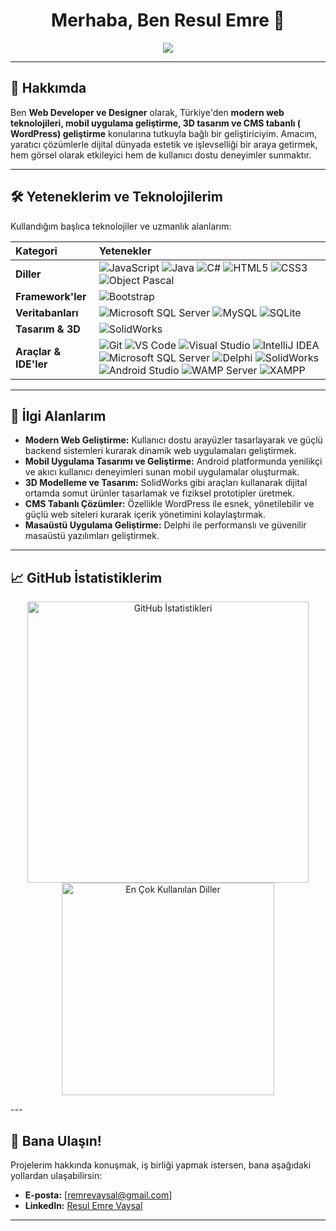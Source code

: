 <h1 align="center">Merhaba, Ben Resul Emre 👋</h1>

<p align="center">
  <img src="https://readme-typing-svg.herokuapp.com/?lines=Web+Developer+and+Designer;&center=true&width=500&height=45">
</p>

---

## 🚀 Hakkımda

Ben **Web Developer ve Designer** olarak, Türkiye'den **modern web teknolojileri, mobil uygulama geliştirme, 3D tasarım ve CMS tabanlı ( WordPress) geliştirme** konularına tutkuyla bağlı bir geliştiriciyim. Amacım, yaratıcı çözümlerle dijital dünyada estetik ve işlevselliği bir araya getirmek, hem görsel olarak etkileyici hem de kullanıcı dostu deneyimler sunmaktır.


---

## 🛠️ Yeteneklerim ve Teknolojilerim

Kullandığım başlıca teknolojiler ve uzmanlık alanlarım:

| Kategori         | Yetenekler                                                                                                                                                                                                                                                                                                                                                                                                                                                                                                                                                                                                                                                                                                                                                                                                                                                             |
| :--------------- | :--------------------------------------------------------------------------------------------------------------------------------------------------------------------------------------------------------------------------------------------------------------------------------------------------------------------------------------------------------------------------------------------------------------------------------------------------------------------------------------------------------------------------------------------------------------------------------------------------------------------------------------------------------------------------------------------------------------------------------------------------------------------------------------------------------------------------------------------------------------------- |
| **Diller** | ![JavaScript](https://img.shields.io/badge/JavaScript-F7DF1E?style=for-the-badge&logo=javascript&logoColor=black) ![Java](https://img.shields.io/badge/Java-007396?style=for-the-badge&logo=java&logoColor=white) ![C#](https://img.shields.io/badge/C%23-239120?style=for-the-badge&logo=c-sharp&logoColor=white) ![HTML5](https://img.shields.io/badge/HTML5-E34F26?style=for-the-badge&logo=html5&logoColor=white) ![CSS3](https://img.shields.io/badge/CSS3-1572B6?style=for-the-badge&logo=css3&logoColor=white) ![Object Pascal](https://img.shields.io/badge/Object%20Pascal-EE1F33?style=for-the-badge&logo=delphi&logoColor=white) |
| **Framework'ler**| ![Bootstrap](https://img.shields.io/badge/Bootstrap-7952B3?style=for-the-badge&logo=bootstrap&logoColor=white) |
| **Veritabanları** | ![Microsoft SQL Server](https://img.shields.io/badge/Microsoft%20SQL%20Server-CC2927?style=for-the-badge&logo=microsoft-sql-server&logoColor=white) ![MySQL](https://img.shields.io/badge/MySQL-4479A1?style=for-the-badge&logo=mysql&logoColor=white) ![SQLite](https://img.shields.io/badge/SQLite-003B57?style=for-the-badge&logo=sqlite&logoColor=white) |
| **Tasarım & 3D** | ![SolidWorks](https://img.shields.io/badge/SolidWorks-21222C?style=for-the-badge&logo=solidworks&logoColor=white)  |
| **Araçlar & IDE'ler** | ![Git](https://img.shields.io/badge/Git-F05032?style=for-the-badge&logo=git&logoColor=white) ![VS Code](https://img.shields.io/badge/VS%20Code-007ACC?style=for-the-badge&logo=visual-studio-code&logoColor=white) ![Visual Studio](https://img.shields.io/badge/Visual%20Studio-5C2D91?style=for-the-badge&logo=visual-studio&logoColor=white) ![IntelliJ IDEA](https://img.shields.io/badge/IntelliJ%20IDEA-000000?style=for-the-badge&logo=intellij-idea&logoColor=white) ![Microsoft SQL Server](https://img.shields.io/badge/Microsoft%20SQL%20Server-CC2927?style=for-the-badge&logo=microsoft-sql-server&logoColor=white) ![Delphi](https://img.shields.io/badge/Delphi-EE1F33?style=for-the-badge&logo=delphi&logoColor=white) ![SolidWorks](https://img.shields.io/badge/SolidWorks-21222C?style=for-the-badge&logo=solidworks&logoColor=white) ![Android Studio](https://img.shields.io/badge/Android%20Studio-3DDC84?style=for-the-badge&logo=android-studio&logoColor=white) ![WAMP Server](https://img.shields.io/badge/WAMP%20Server-FC0C5F?style=for-the-badge&logo=wamp&logoColor=white) ![XAMPP](https://img.shields.io/badge/XAMPP-FB7A24?style=for-the-badge&logo=apache&logoColor=white) |

---

## 🎯 İlgi Alanlarım

* **Modern Web Geliştirme:** Kullanıcı dostu arayüzler tasarlayarak ve güçlü backend sistemleri kurarak dinamik web uygulamaları geliştirmek.
* **Mobil Uygulama Tasarımı ve Geliştirme:** Android platformunda yenilikçi ve akıcı kullanıcı deneyimleri sunan mobil uygulamalar oluşturmak.
* **3D Modelleme ve Tasarım:** SolidWorks gibi araçları kullanarak dijital ortamda somut ürünler tasarlamak ve fiziksel prototipler üretmek.
* **CMS Tabanlı Çözümler:** Özellikle WordPress ile esnek, yönetilebilir ve güçlü web siteleri kurarak içerik yönetimini kolaylaştırmak.
* **Masaüstü Uygulama Geliştirme:** Delphi ile performanslı ve güvenilir masaüstü yazılımları geliştirmek.

---

## 📈 GitHub İstatistiklerim

<p align="center">
  <img src="https://github-readme-stats.vercel.app/api?username=REV-Codes&show_icons=true&theme=tokyonight&hide_border=true" alt="GitHub İstatistikleri" width="450"/>
  <img src="https://github-readme-stats.vercel.app/api/top-langs/?username=REV-Codes&layout=compact&theme=tokyonight&hide_border=true" alt="En Çok Kullanılan Diller" width="340"/>
</p>
---

## 📧 Bana Ulaşın!

Projelerim hakkında konuşmak, iş birliği yapmak istersen, bana aşağıdaki yollardan ulaşabilirsin:

* **E-posta:** [remrevaysal@gmail.com]
* **LinkedIn:** [Resul Emre Vaysal](https://www.linkedin.com/in/resul-emre-vaysal-5a6409295)


---
